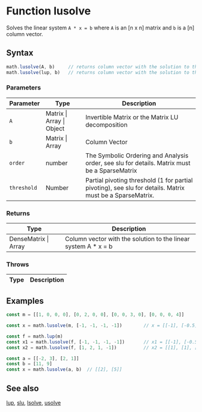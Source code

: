 <!-- Note: This file is automatically generated from source code comments. Changes made in this file will be overridden. -->

# Function lusolve

Solves the linear system `A * x = b` where `A` is an [n x n] matrix and `b` is a [n] column vector.


## Syntax

```js
math.lusolve(A, b)     // returns column vector with the solution to the linear system A * x = b
math.lusolve(lup, b)   // returns column vector with the solution to the linear system A * x = b, lup = math.lup(A)
```

### Parameters

Parameter | Type | Description
--------- | ---- | -----------
`A` | Matrix &#124; Array &#124; Object | Invertible Matrix or the Matrix LU decomposition
`b` | Matrix &#124; Array | Column Vector
`order` | number | The Symbolic Ordering and Analysis order, see slu for details. Matrix must be a SparseMatrix
`threshold` | Number | Partial pivoting threshold (1 for partial pivoting), see slu for details. Matrix must be a SparseMatrix.

### Returns

Type | Description
---- | -----------
DenseMatrix &#124; Array | Column vector with the solution to the linear system A * x = b


### Throws

Type | Description
---- | -----------


## Examples

```js
const m = [[1, 0, 0, 0], [0, 2, 0, 0], [0, 0, 3, 0], [0, 0, 0, 4]]

const x = math.lusolve(m, [-1, -1, -1, -1])        // x = [[-1], [-0.5], [-1/3], [-0.25]]

const f = math.lup(m)
const x1 = math.lusolve(f, [-1, -1, -1, -1])       // x1 = [[-1], [-0.5], [-1/3], [-0.25]]
const x2 = math.lusolve(f, [1, 2, 1, -1])          // x2 = [[1], [1], [1/3], [-0.25]]

const a = [[-2, 3], [2, 1]]
const b = [11, 9]
const x = math.lusolve(a, b)  // [[2], [5]]
```


## See also

[lup](lup.md),
[slu](slu.md),
[lsolve](lsolve.md),
[usolve](usolve.md)
